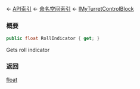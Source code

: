 ← [API索引](Api-Index) ← [命名空间索引](Namespace-Index) ← [IMyTurretControlBlock](SpaceEngineers.Game.ModAPI.Ingame.IMyTurretControlBlock)

### 概要

```csharp
public float RollIndicator { get; }
```

Gets roll indicator

### 返回

[float](https://docs.microsoft.com/en-us/dotnet/api/System.Single?view=netframework-4.6)

